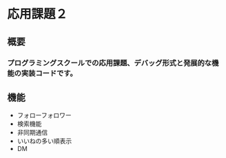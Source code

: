 # 応用課題２
## 概要
### プログラミングスクールでの応用課題、デバッグ形式と発展的な機能の実装コードです。
## 機能
* フォローフォロワー
* 検索機能
* 非同期通信
* いいねの多い順表示
* DM
